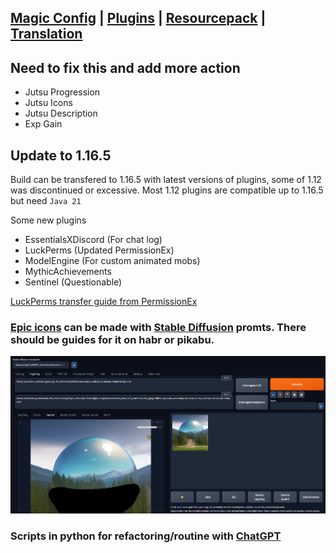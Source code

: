 ## [Magic Config](/jutsu.md) | [Plugins](/plugins.md) | [Resourcepack](/resourcepack.md) | [Translation](/translation.md)

## Need to fix this and add more action
- Jutsu Progression
- Jutsu Icons      
- Jutsu Description
- Exp Gain         

## Update to 1.16.5
Build can be transfered to 1.16.5 with latest versions of plugins, some of 1.12 was discontinued or excessive. Most 1.12 plugins are compatible up to 1.16.5 but need `Java 21`

Some new plugins 
- EssentialsXDiscord (For chat log)
- LuckPerms (Updated PermissionEx)
- ModelEngine (For custom animated mobs)
- MythicAchievements 
- Sentinel (Questionable)

[LuckPerms transfer guide from PermissionEx](https://luckperms.net/wiki/Migrating-from-GroupManager-or-PermissionsEx)

### [Epic icons](/resourcepack/aicons/) can be made with [Stable Diffusion](https://github.com/AUTOMATIC1111/stable-diffusion-webui) promts. There should be guides for it on habr or pikabu.

<img src="Docs\process.png" alt="fireblast" width="512"/>

### Scripts in python for refactoring/routine with [ChatGPT](https://chat.openai.com/)

